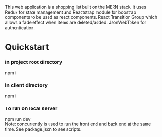 This web application is a shopping list built on the MERN stack. It uses Redux for state management and Reactstrap module for boostrap components to be used as react components. React Transition Group which allows a fade effect when items are deleted/added. JsonWebToken for authentication.

# Quickstart

<h3>In project root directory</h3>
npm i

<h3>In client directory</h3>
npm i

<h3>To run on local server</h3>
npm run dev
<br>
Note: concurrently is used to run the front end and back end at the same time. See package.json to see scripts.
